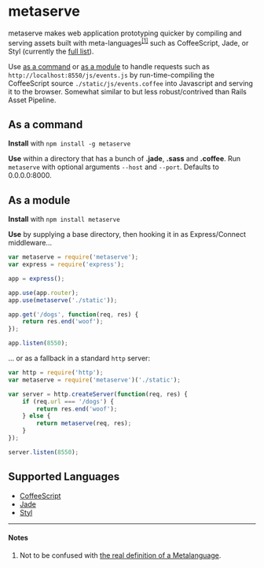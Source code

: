 metaserve
=========

metaserve makes web application prototyping quicker by compiling and serving assets built with meta-languages<sup>[\[1\]](#notes)</sup> such as CoffeeScript, Jade, or Styl (currently the [full list](#supported-languages)).

Use [as a command](#as-a-command) or [as a module](#as-a-module) to handle requests such as `http://localhost:8550/js/events.js` by run-time-compiling the CoffeeScript source `./static/js/events.coffee` into Javascript and serving it to the browser. Somewhat similar to but less robust/contrived than Rails Asset Pipeline.

## As a command

**Install** with `npm install -g metaserve`

**Use** within a directory that has a bunch of **.jade**, **.sass** and **.coffee**.
Run `metaserve` with optional arguments `--host` and `--port`. Defaults to 0.0.0.0:8000.

## As a module

**Install** with `npm install metaserve`

**Use** by supplying a base directory, then hooking it in as Express/Connect middleware...

``` javascript
var metaserve = require('metaserve');
var express = require('express');

app = express();

app.use(app.router);
app.use(metaserve('./static'));

app.get('/dogs', function(req, res) {
    return res.end('woof');
});

app.listen(8550);
```

... or as a fallback in a standard `http` server:

``` javascript
var http = require('http');
var metaserve = require('metaserve')('./static');

var server = http.createServer(function(req, res) {
    if (req.url === '/dogs') {
        return res.end('woof');
    } else {
        return metaserve(req, res);
    }
});

server.listen(8550);
```

## Supported Languages

* [CoffeeScript](http://coffeescript.org/)
* [Jade](https://github.com/visionmedia/jade)
* [Styl](https://github.com/visionmedia/styl)

---

#### Notes

1. Not to be confused with [the real definition of a Metalanguage](http://en.wikipedia.org/wiki/Metalanguage).
